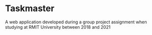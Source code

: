 # Taskmaster
A web application developed during a group project assignment when studying at RMIT University between 2018 and 2021
